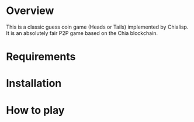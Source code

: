 # Overview
This is a classic guess coin game (Heads or Tails) implemented by Chialisp. It is an absolutely fair P2P game based on the Chia blockchain.

# Requirements

# Installation

# How to play


